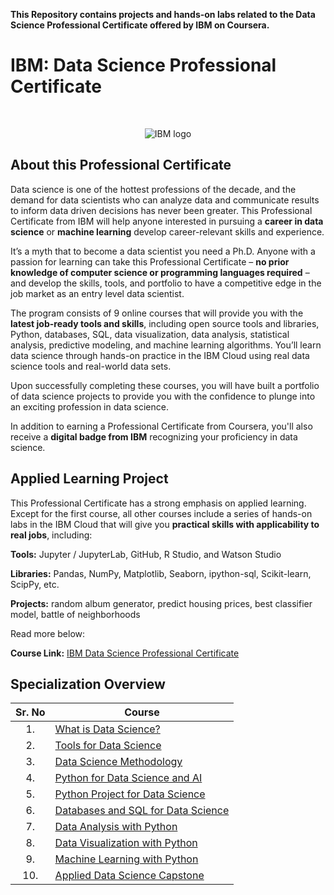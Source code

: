 **This Repository contains projects and hands-on labs related to the Data Science Professional Certificate offered by IBM on Coursera.**

# IBM: Data Science Professional Certificate

<br>

<p align="center">
 <img src="https://raw.githubusercontent.com/Thomas-George-T/IBM-Data-Science-Professional-Certification/master/ibm.svg" title="IBM logo" alt = "IBM logo" />
</p>


## About this Professional Certificate

Data science is one of the hottest professions of the decade, and the demand for data scientists who can analyze data and communicate results to inform data driven decisions has never been greater. This Professional Certificate from IBM will help anyone interested in pursuing a **career in data science** or **machine learning** develop career-relevant skills and experience.

It’s a myth that to become a data scientist you need a Ph.D. Anyone with a passion for learning can take this Professional Certificate – **no prior knowledge of computer science or programming languages required** – and develop the skills, tools, and portfolio to have a competitive edge in the job market as an entry level data scientist.

The program consists of 9 online courses that will provide you with the **latest job-ready tools and skills**, including open source tools and libraries, Python, databases, SQL, data visualization, data analysis, statistical analysis, predictive modeling, and machine learning algorithms. You’ll learn data science through hands-on practice in the IBM Cloud using real data science tools and real-world data sets.

Upon successfully completing these courses, you will have built a portfolio of data science projects to provide you with the confidence to plunge into an exciting profession in data science.

In addition to earning a Professional Certificate from Coursera, you'll also receive a **digital badge from IBM** recognizing your proficiency in data science.

## Applied Learning Project
This Professional Certificate has a strong emphasis on applied learning. Except for the first course, all other courses include a series of hands-on labs in the IBM Cloud that will give you **practical skills with applicability to real jobs**, including:

**Tools:** Jupyter / JupyterLab, GitHub, R Studio, and Watson Studio

**Libraries:** Pandas, NumPy, Matplotlib, Seaborn, ipython-sql, Scikit-learn, ScipPy, etc.

**Projects:** random album generator, predict housing prices, best classifier model, battle of neighborhoods

Read more below:

**Course Link:** [IBM Data Science Professional Certificate](https://www.coursera.org/professional-certificates/ibm-data-science)

## Specialization Overview

| Sr. No | Course                                                                     |
|:------:|----------------------------------------------------------------------------|
| 1.     | [What is Data Science?](https://www.coursera.org/learn/what-is-datascience?specialization=ibm-data-science)                            |
| 2.     | [Tools for Data Science](https://www.coursera.org/learn/open-source-tools-for-data-science?specialization=ibm-data-science)                        |
| 3.     | [Data Science Methodology](https://www.coursera.org/learn/data-science-methodology?specialization=ibm-data-science)                     |
| 4.     | [Python for Data Science and AI](https://www.coursera.org/learn/python-for-applied-data-science-ai?specialization=ibm-data-science)        |
| 5.     | [Python Project for Data Science](https://www.coursera.org/learn/python-project-for-data-science?specialization=ibm-data-science) |
| 6.     | [Databases and SQL for Data Science](https://www.coursera.org/learn/sql-data-science?specialization=ibm-data-science) |
| 7.     | [Data Analysis with Python](https://www.coursera.org/learn/data-analysis-with-python?specialization=ibm-data-science)                   |
| 8.     | [Data Visualization with Python](https://www.coursera.org/learn/python-for-data-visualization?specialization=ibm-data-science)         |
| 9.     | [Machine Learning with Python](https://www.coursera.org/learn/machine-learning-with-python?specialization=ibm-data-science)             |
| 10.     | [Applied Data Science Capstone](https://www.coursera.org/learn/applied-data-science-capstone?specialization=ibm-data-science)           |
